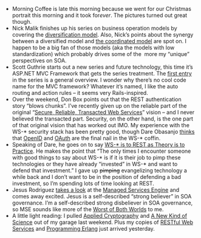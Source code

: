 -   Morning Coffee is late this morning because we went for our
    Christmas portrait this morning and it took for*ever*. The pictures
    turned out great though.
-   Nick Malik finishes up his series on business operation models by
    covering the [diversification
    model](http://blogs.msdn.com/nickmalik/archive/2007/11/13/soa-in-the-diversification-model.aspx).
    Also, Nick’s points about the synergy between a diversified model
    and [the coordinated
    model](http://blogs.msdn.com/nickmalik/archive/2007/10/19/soa-in-the-coordination-model.aspx)
    are spot on. I happen to be a big fan of those models (aka the
    models with low standardization) which probably drives some of the 
    more my “unique” perspectives on SOA.
-   Scott Guthrie starts out a new series and future technology, this
    time it’s ASP.NET MVC Framework that gets the series treatment. The
    [first
    entry](http://weblogs.asp.net/scottgu/archive/2007/11/13/asp-net-mvc-framework-part-1.aspx)
    in the series is a general overview. I wonder why there’s no cool
    code name for the MVC framework? Whatever it’s named, I like the
    auto routing and action rules – it seems very Rails-inspired.
-   Over the weekend, Don Box points out that the REST authentication
    story “blows chunks”. I’ve recently given up on the reliable part of
    the original “[Secure, Reliable, Transacted Web
    Services](http://msdn2.microsoft.com/en-us/library/ms996535.aspx)”
    vision – and I never believed the transacted part. Security, on the
    other hand, is the one part of that original vision that has worked
    out IMO. My experience with the WS-\* security stack has been pretty
    good, though Dare Obasanjo
    [thinks](http://www.25hoursaday.com/weblog/2007/11/12/OpenIDOAuthIsTheFinalNailInTheCoffinOfTheWSVsRESTDiscussion.aspx)
    that [OpenID](http://openid.net/) and [OAuth](http://oauth.net/) are
    the final nail in the WS-\* coffin.
-   Speaking of Dare, he goes on to say [WS-\* is to REST as Theory is
    to
    Practice](http://www.25hoursaday.com/weblog/2007/11/15/WSIsToRESTAsTheoryIsToPractice.aspx).
    He makes the point that “The only times I encounter someone with
    good things to say about WS-\* is if it is their job to pimp these
    technologies or they have already “invested” in WS-\* and want to
    defend that investment.” I gave up ~~pimping~~ evangelizing
    technology a while back and I don’t want to be in the position of
    defending a bad investment, so I’m spending lots of time looking at
    REST.
-   Jesus Rodriguez [takes a
    look](http://weblogs.asp.net/gsusx/archive/2007/11/15/managed-services-engine.aspx)
    at the [Managed Services
    Engine](http://www.codeplex.com/servicesengine) and comes away
    excited. Jesus is a self-described “strong believer” in SOA
    governance. I’m a self-described strong disbeliever in SOA
    governance, so MSE sounds like more of the [Worst of Both
    Worlds](http://devhawk.net/2007/10/25/the-worst-of-both-worlds/)
    to me.
-   A little light reading: I pulled [Applied
    Cryptography](http://www.schneier.com/book-applied.html) and [A New
    Kind of Science](http://www.wolframscience.com/thebook.html) out of
    my garage last weekend. Plus my copies of [RESTful Web
    Services](http://www.oreilly.com/catalog/9780596529260/) and
    [Programming
    Erlang](http://www.pragprog.com/titles/jaerlang/index.html) just
    arrived yesterday.

